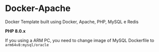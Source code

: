 # Docker-Apache
Docker Template built using Docker, Apache, PHP, MySQL e Redis

**PHP 8.0.x**

If you using a ARM PC, you need to change image of MySQL Dockerfile to `arm64v8:mysql/oracle`
